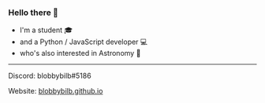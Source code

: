 ### Hello there 👀

- I'm a student 🎓
- and a Python / JavaScript developer 💻
- who's also interested in Astronomy 🔭

---

Discord: blobbybilb#5186

Website: [blobbybilb.github.io](https://blobbybilb.github.io/)

<!--
**blobbybilb/blobbybilb** is a ✨ _special_ ✨ repository because its `README.md` (this file) appears on your GitHub profile.

Here are some ideas to get you started:

- 🔭 I’m currently working on ...
- 🌱 I’m currently learning ...
- 👯 I’m looking to collaborate on ...
- 🤔 I’m looking for help with ...
- 💬 Ask me about ...
- 📫 How to reach me: ...
- 😄 Pronouns: ...
- ⚡ Fun fact: ...
-->
